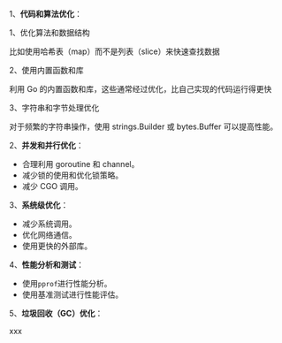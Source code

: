1、**代码和算法优化**：

1、优化算法和数据结构

比如使用哈希表（map）而不是列表（slice）来快速查找数据

2、使用内置函数和库

利用 Go 的内置函数和库，这些通常经过优化，比自己实现的代码运行得更快

3、字符串和字节处理优化

对于频繁的字符串操作，使用 strings.Builder 或 bytes.Buffer 可以提高性能。

2、**并发和并行优化**：

- 合理利用 goroutine 和 channel。
- 减少锁的使用和优化锁策略。
- 减少 CGO 调用。

3、**系统级优化**：

- 减少系统调用。
- 优化网络通信。
- 使用更快的外部库。

4、**性能分析和测试**：

- 使用`pprof`进行性能分析。
- 使用基准测试进行性能评估。

5、**垃圾回收（GC）优化**：

xxx
